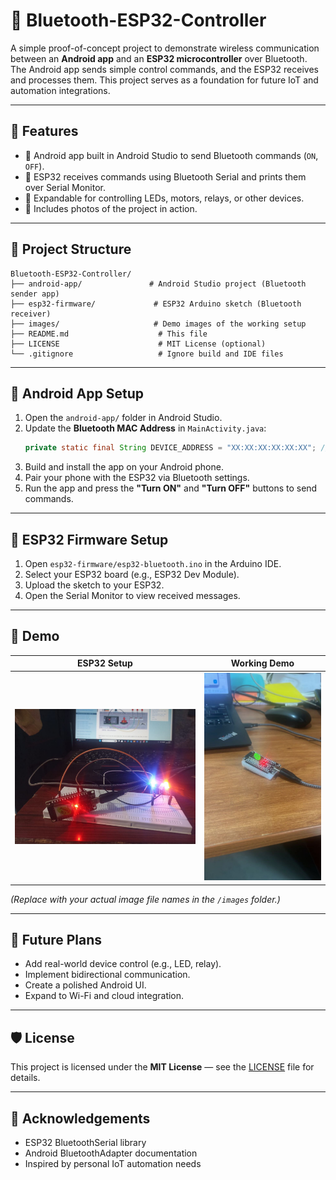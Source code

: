 # 📡 Bluetooth-ESP32-Controller

A simple proof-of-concept project to demonstrate wireless communication between an **Android app** and an **ESP32 microcontroller** over Bluetooth.  
The Android app sends simple control commands, and the ESP32 receives and processes them. This project serves as a foundation for future IoT and automation integrations.

---

## 🚀 Features

- 📱 Android app built in Android Studio to send Bluetooth commands (`ON`, `OFF`).
- 🔌 ESP32 receives commands using Bluetooth Serial and prints them over Serial Monitor.
- 🔧 Expandable for controlling LEDs, motors, relays, or other devices.
- 📸 Includes photos of the project in action.

---

## 🔨 Project Structure

```
Bluetooth-ESP32-Controller/
├── android-app/               # Android Studio project (Bluetooth sender app)
├── esp32-firmware/             # ESP32 Arduino sketch (Bluetooth receiver)
├── images/                     # Demo images of the working setup
├── README.md                    # This file
├── LICENSE                      # MIT License (optional)
└── .gitignore                   # Ignore build and IDE files
```

---

## 📲 Android App Setup

1. Open the `android-app/` folder in Android Studio.
2. Update the **Bluetooth MAC Address** in `MainActivity.java`:  
   ```java
   private static final String DEVICE_ADDRESS = "XX:XX:XX:XX:XX:XX"; // Replace with your ESP32's address
   ```
3. Build and install the app on your Android phone.
4. Pair your phone with the ESP32 via Bluetooth settings.
5. Run the app and press the **"Turn ON"** and **"Turn OFF"** buttons to send commands.

---

## 🔌 ESP32 Firmware Setup

1. Open `esp32-firmware/esp32-bluetooth.ino` in the Arduino IDE.
2. Select your ESP32 board (e.g., ESP32 Dev Module).
3. Upload the sketch to your ESP32.
4. Open the Serial Monitor to view received messages.

---

## 📸 Demo

| ESP32 Setup | Working Demo |
|-------------|--------------|
| ![ESP32](images/esp32-setup.jpg) | ![Working Demo](images/bluetooth-working.jpg) |

*(Replace with your actual image file names in the `/images` folder.)*

---

## 🔮 Future Plans

- Add real-world device control (e.g., LED, relay).
- Implement bidirectional communication.
- Create a polished Android UI.
- Expand to Wi-Fi and cloud integration.

---

## 🛡️ License

This project is licensed under the **MIT License** — see the [LICENSE](LICENSE) file for details.

---

## 🙌 Acknowledgements

- ESP32 BluetoothSerial library
- Android BluetoothAdapter documentation
- Inspired by personal IoT automation needs
